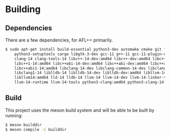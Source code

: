 # Building

## Dependencies

There are a few dependencies, for AFL++ primarily.

```sh
$ sudo apt-get install build-essential python3-dev automake cmake git flex bison libglib2.0-dev libpixman-1-dev \
    python3-setuptools cargo libgtk-3-dev gcc-11 g++-11 gcc-11-plugin-dev libstdc++-11-dev \
    clang-14 clang-tools-14 libc++-14-dev:amd64 libc++-dev:amd64 libc++1:amd64 \
    libc++1-14:amd64 libc++abi-14-dev:amd64 libc++abi-dev:amd64 libc++abi1:amd64 \
    libc++abi1-14:amd64 libclang-14-dev libclang-common-14-dev libclang-cpp14 \
    libclang1-14 liblldb-14 liblldb-14-dev liblldb-dev:amd64 libllvm-14-ocaml-dev \
    libllvm14:amd64 lld-14 lldb-14 llvm-14 llvm-14-dev llvm-14-linker-tools \
    llvm-14-runtime llvm-14-tools python3-clang:amd64 python3-clang-14 python3-lldb-14
```


## Build

This project uses the meson build system and will be able to be built by running:

```sh
$ meson builddir
$ meson compile -C builddir
```

